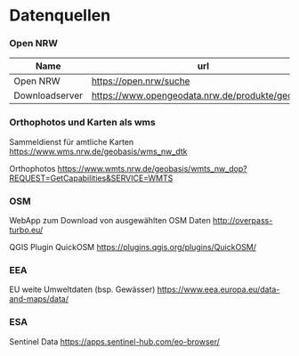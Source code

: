 # Datenquellen


### Open NRW

Name | url
---|---
Open NRW | https://open.nrw/suche
Downloadserver | https://www.opengeodata.nrw.de/produkte/geobasis


### Orthophotos und Karten als wms

Sammeldienst für amtliche Karten
https://www.wms.nrw.de/geobasis/wms_nw_dtk

Orthophotos
https://www.wmts.nrw.de/geobasis/wmts_nw_dop?REQUEST=GetCapabilities&SERVICE=WMTS


### OSM

WebApp zum Download von ausgewählten OSM Daten
http://overpass-turbo.eu/

QGIS Plugin
QuickOSM https://plugins.qgis.org/plugins/QuickOSM/

### EEA 

EU weite Umweltdaten (bsp. Gewässer)
https://www.eea.europa.eu/data-and-maps/data/


### ESA

Sentinel Data
https://apps.sentinel-hub.com/eo-browser/

